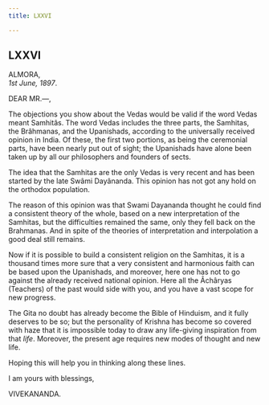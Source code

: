 ```yaml
---
title: LXXVI

---
```





  



## LXXVI

ALMORA,  
*1st June, 1897*.

DEAR MR.—,

The objections you show about the Vedas would be valid if the word Vedas
meant Samhitâs. The word Vedas includes the three parts, the Samhitas,
the Brâhmanas, and the Upanishads, according to the universally received
opinion in India. Of these, the first two portions, as being the
ceremonial parts, have been nearly put out of sight; the Upanishads have
alone been taken up by all our philosophers and founders of sects.

The idea that the Samhitas are the only Vedas is very recent and has
been started by the late Swâmi Dayânanda. This opinion has not got any
hold on the orthodox population.

The reason of this opinion was that Swami Dayananda thought he could
find a consistent theory of the whole, based on a new interpretation of
the Samhitas, but the difficulties remained the same, only they fell
back on the Brahmanas. And in spite of the theories of interpretation
and interpolation a good deal still remains.

Now if it is possible to build a consistent religion on the Samhitas, it
is a thousand times more sure that a very consistent and harmonious
faith can be based upon the Upanishads, and moreover, here one has not
to go against the already received national opinion. Here all the
Âchâryas (Teachers) of the past would side with you, and you have a vast
scope for new progress.

The Gita no doubt has already become the Bible of Hinduism, and it fully
deserves to be so; but the personality of Krishna has become so covered
with haze that it is impossible today to draw any life-giving
inspiration from that *life*. Moreover, the present age requires new
modes of thought and new life.

Hoping this will help you in thinking along these lines.

I am yours with blessings,

VIVEKANANDA.


